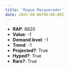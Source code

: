 ```yaml
---
title: 'Rogue Masquerader'
date: 2025-08-06T00:00:00Z
---
```

- **RAP**: 8820
- **Value**: -1
- **Demand level**: -1
- **Trend**: -1
- **Projected?**: True
- **Hyped?**: True
- **Rare?**: True
